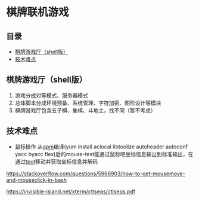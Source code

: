 # 棋牌联机游戏

## 目录

-   [棋牌游戏厅（shell版）](#棋牌游戏厅shell版)
-   [技术难点](#技术难点)

## 棋牌游戏厅（shell版）

1.  游戏分成对等模式、服务器模式
2.  总体脚本分成环境预备、系统管理、字符加密、图形设计等模块
3.  棋牌游戏厅包含五子棋、象棋、斗地主，找不同（暂不考虑）

## 技术难点

-   鼠标操作
    从[gpm](gpm "gpm")编译(yum install aclocal libtoolize autoheader autoconf yacc byacc flex)后的mouse-test能通过鼠标吧坐标信息输出到标准输出，在通过[tput](https://wangchujiang.com/linux-command/c/tput.html "tput")移动并获取坐标信息并解码

<https://stackoverflow.com/questions/5966903/how-to-get-mousemove-and-mouseclick-in-bash>

<https://invisible-island.net/xterm/ctlseqs/ctlseqs.pdf>

